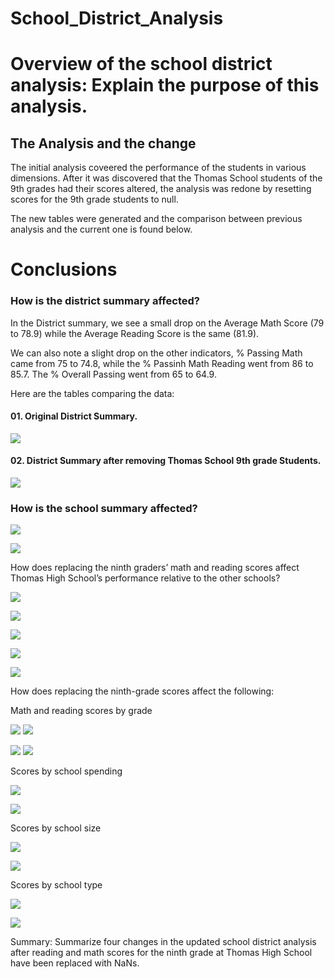 # School_District_Analysis

# Overview of the school district analysis: Explain the purpose of this analysis.

## The Analysis and the change
The initial analysis coveered the performance of the students in various dimensions. After it was discovered that the Thomas School students of the 9th grades had their scores altered, the analysis was redone by resetting scores for the 9th grade students to null.

The new tables were generated and the comparison between previous analysis and the current one is found below.

# Conclusions

### How is the district summary affected?

In the District summary, we see a small drop on the Average Math Score (79 to 78.9) while the Average Reading Score is the same (81.9).

We can also note a slight drop on the other indicators, % Passing Math came from 75 to 74.8, while the % Passinh Math Reading went from 86 to 85.7.
The % Overall Passing went from 65 to 64.9.

Here are the tables comparing the data:

#### 01. Original District Summary.
![](Images/01_district_summary.png)

#### 02. District Summary after removing Thomas School 9th grade Students.
![](Images/01_district_summary_new.png)


### How is the school summary affected?



![](Images/02_school_summary.png)

![](Images/02_school_summary_new.png)

How does replacing the ninth graders’ math and reading scores affect Thomas High School’s performance relative to the other schools?

![](Images/03_top_5_schools.png)



![](Images/03_top_5_schools_new.png)

![](Images/04_bottom_5_schools.png)

![](Images/04_bottom_5_schools_new.png)

![](Images/04_general_top_schools.png)

How does replacing the ninth-grade scores affect the following:

Math and reading scores by grade

![](Images/05_math_scores_by_grade.png)                            ![](/Images/05_math_scores_by_grade_new.png)

![](Images/06_reading_scores_by_grade.png)                            ![](/Images/06_reading_scores_by_grade_new.png)


Scores by school spending

![](Images/07_score_by_spending_ranges.png)

![](Images/07_score_by_spending_ranges_new.png)


Scores by school size

![](Images/08_score_by_school_size.png)

![](Images/08_score_by_school_size_new.png)



Scores by school type

![](Images/09_score_by_school_type.png)

![](Images/09_score_by_school_type_new.png)


Summary: Summarize four changes in the updated school district analysis after reading and math scores for the ninth grade at Thomas High School have been replaced with NaNs.
